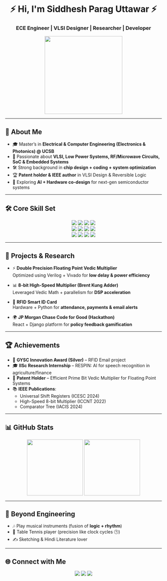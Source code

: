 <h1 align="center">⚡ Hi, I'm Siddhesh Parag Uttawar ⚡</h1>
<h3 align="center">ECE Engineer | VLSI Designer | Researcher | Developer</h3>
<p align="center">
  <img src="https://media.giphy.com/media/26AHONQ79FdWZhAI0/giphy.gif" width="250"/>
</p>

---

## 🔬 About Me  

- 🎓 Master’s in **Electrical & Computer Engineering (Electronics & Photonics) @ UCSB**  
- 🧠 Passionate about **VLSI, Low Power Systems, RF/Microwave Circuits, SoC & Embedded Systems**  
- 🛠 Strong background in **chip design + coding + system optimization**  
- 🏆 **Patent holder & IEEE author** in VLSI Design & Reversible Logic  
- 🌱 Exploring **AI + Hardware co-design** for next-gen semiconductor systems  

---

## 🛠 Core Skill Set  

<p align="center">
  <!-- Hardware -->
  <img src="https://img.shields.io/badge/Verilog-8A2BE2?style=for-the-badge&logoColor=white"/>
  <img src="https://img.shields.io/badge/VLSI-FF5733?style=for-the-badge&logo=chip&logoColor=white"/>
  <img src="https://img.shields.io/badge/FPGA-00979D?style=for-the-badge&logo=intel&logoColor=white"/>
  <img src="https://img.shields.io/badge/Embedded C-00599C?style=for-the-badge&logo=arduino&logoColor=white"/>
  <br/>
  <!-- Software -->
  <img src="https://img.shields.io/badge/C-00599C?style=for-the-badge&logo=c&logoColor=white"/>
  <img src="https://img.shields.io/badge/C++-004482?style=for-the-badge&logo=cplusplus&logoColor=white"/>
  <img src="https://img.shields.io/badge/Python-3776AB?style=for-the-badge&logo=python&logoColor=white"/>
  <img src="https://img.shields.io/badge/MATLAB-0076A8?style=for-the-badge&logo=Mathworks&logoColor=white"/>
  <br/>
  <!-- Frameworks -->
  <img src="https://img.shields.io/badge/React-61DAFB?style=for-the-badge&logo=react&logoColor=black"/>
  <img src="https://img.shields.io/badge/Angular-DD0031?style=for-the-badge&logo=angular&logoColor=white"/>
  <img src="https://img.shields.io/badge/SpringBoot-6DB33F?style=for-the-badge&logo=springboot&logoColor=white"/>
  <img src="https://img.shields.io/badge/Docker-2496ED?style=for-the-badge&logo=docker&logoColor=white"/>
</p>

---

## 📡 Projects & Research  

- ⚡ **Double Precision Floating Point Vedic Multiplier**  
  Optimized using Verilog + Vivado for **low delay & power efficiency**  

- 📊 **8-bit High-Speed Multiplier (Brent Kung Adder)**  
  Leveraged Vedic Math + parallelism for **DSP acceleration**  

- 🪪 **RFID Smart ID Card**  
  Hardware + Python for **attendance, payments & email alerts**  

- 🌍 **JP Morgan Chase Code for Good (Hackathon)**  
  React + Django platform for **policy feedback gamification**  

---

## 🏆 Achievements  

- 🥈 **GYSC Innovation Award (Silver)** – RFID Email project  
- 🎓 **IISc Research Internship** – RESPIN: AI for speech recognition in agriculture/finance  
- 📄 **Patent Holder** – Efficient Prime Bit Vedic Multiplier for Floating Point Systems  
- 📚 **IEEE Publications**:  
  - Universal Shift Registers (ICESC 2024)  
  - High-Speed 8-bit Multiplier (ICCNT 2022)  
  - Comparator Tree (IACIS 2024)  

---

## 📊 GitHub Stats  

<p align="center">
  <img src="https://github-readme-stats.vercel.app/api?username=YOUR_USERNAME&show_icons=true&theme=tokyonight" height="180"/>
  <img src="https://github-readme-streak-stats.herokuapp.com/?user=YOUR_USERNAME&theme=tokyonight" height="180"/>
</p>

---

## 🎸 Beyond Engineering  

- 🎶 Play musical instruments (fusion of **logic + rhythm**)  
- 🏓 Table Tennis player (precision like clock cycles 🕒)  
- ✍️ Sketching & Hindi Literature lover  

---

## 🌐 Connect with Me  

<p align="center">
  <a href="https://linkedin.com/in/YOUR_LINK"><img src="https://img.shields.io/badge/-LinkedIn-0A66C2?style=for-the-badge&logo=linkedin&logoColor=white"/></a>
  <a href="mailto:uttarwarsiddhesh@gmail.com"><img src="https://img.shields.io/badge/-Email-D14836?style=for-the-badge&logo=gmail&logoColor=white"/></a>
  <a href="https://github.com/YOUR_USERNAME"><img src="https://img.shields.io/badge/-GitHub-181717?style=for-the-badge&logo=github&logoColor=white"/></a>
</p>
